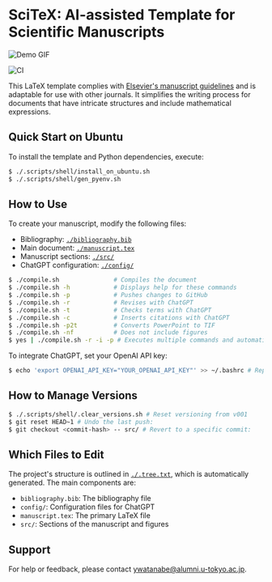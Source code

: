 # SciTeX: AI-assisted Template for Scientific Manuscripts

![Demo GIF](./src/.demo.gif)

![CI](https://github.com/ywatanabe1989/LaTeX-Scientific-Template/actions/workflows/compile.yml/badge.svg)

This LaTeX template complies with [Elsevier's manuscript guidelines](https://www.elsevier.com/researcher/author/policies-and-guidelines/latex-instructions) and is adaptable for use with other journals. It simplifies the writing process for documents that have intricate structures and include mathematical expressions.

## Quick Start on Ubuntu

To install the template and Python dependencies, execute:

```bash
$ ./.scripts/shell/install_on_ubuntu.sh
$ ./.scripts/shell/gen_pyenv.sh
```

## How to Use

To create your manuscript, modify the following files:
- Bibliography: [`./bibliography.bib`](./bibliography.bib)
- Main document: [`./manuscript.tex`](./manuscript.tex)
- Manuscript sections: [`./src/`](./src/)
- ChatGPT configuration: [`./config/`](./config/)

```bash
$ ./compile.sh               # Compiles the document
$ ./compile.sh -h            # Displays help for these commands
$ ./compile.sh -p            # Pushes changes to GitHub
$ ./compile.sh -r            # Revises with ChatGPT
$ ./compile.sh -t            # Checks terms with ChatGPT
$ ./compile.sh -c            # Inserts citations with ChatGPT
$ ./compile.sh -p2t          # Converts PowerPoint to TIF
$ ./compile.sh -nf           # Does not include figures
$ yes | ./compile.sh -r -i -p # Executes multiple commands and automatically answers yes
```

To integrate ChatGPT, set your OpenAI API key:

```bash
$ echo 'export OPENAI_API_KEY="YOUR_OPENAI_API_KEY"' >> ~/.bashrc # Replace YOUR_OPENAI_API_KEY with your actual key. For further information, vist the OpenAI API documentation (https://openai.com/blog/openai-api).
```

## How to Manage Versions

```bash
$ ./.scripts/shell/.clear_versions.sh # Reset versioning from v001
$ git reset HEAD~1 # Undo the last push:
$ git checkout <commit-hash> -- src/ # Revert to a specific commit:
```

## Which Files to Edit

The project's structure is outlined in [`./.tree.txt`](./.tree.txt), which is automatically generated. The main components are:

- `bibliography.bib`: The bibliography file
- `config/`: Configuration files for ChatGPT
- `manuscript.tex`: The primary LaTeX file
- `src/`: Sections of the manuscript and figures

## Support

For help or feedback, please contact ywatanabe@alumni.u-tokyo.ac.jp.
